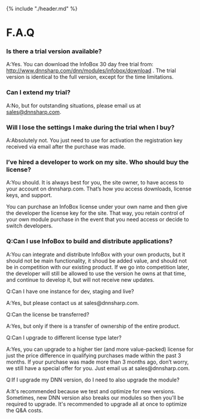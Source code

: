 {% include "./header.md" %}
# F.A.Q


### Is there a trial version available?
A:Yes. You can download the InfoBox 30 day free trial from: http://www.dnnsharp.com/dnn/modules/infobox/download . The trial version is identical to the full version, except for the time limitations.



### Can I extend my trial?
A:No, but for outstanding situations, please email us at sales@dnnsharp.com.


### Will I lose the settings I make during the trial when I buy?

A:Absolutely not. You just need to use for activation the registration key received via email after the purchase was made.


### I’ve hired a developer to work on my site. Who should buy the license?


<p>A:You should. It is always best for you, the site owner, to have access to your account on dnnsharp.com. That’s how you access downloads, license keys, and support.

You can purchase an InfoBox license under your own name and then give the developer the license key for the site. That way, you retain control of your own module purchase in the event that you need access or decide to switch developers.</p>


### Q:Can I use InfoBox to build and distribute applications?


<p>A:You can integrate and distribute InfoBox with your own products, but it should not be main functionality, it shoud be added value, and should not be in competition with our existing product. If we go into competition later, the developer will still be allowed to use the version he owns at that time, and continue to develop it, but will not receive new updates.</p>

Q:Can I have one instance for dev, staging and live?
<p>A:Yes, but please contact us at sales@dnnsharp.com.</p>

Q:Can the license be transferred?
<p>A:Yes, but only if there is a transfer of ownership of the entire product.</p>

Q:Can I upgrade to different license type later?
<p>A:Yes, you can upgrade to a higher tier (and more value-packed) license for just the price difference in qualifying purchases made within the past 3 months. If your purchase was made more than 3 months ago, don’t worry, we still have a special offer for you. Just email us at sales@dnnsharp.com.</p>

Q:If I upgrade my DNN version, do I need to also upgrade the module?
<p>A:It's recommended because we test and optimize for new versions. Sometimes, new DNN version also breaks our modules so then you'll be required to upgrade. It's recommended to upgrade all at once to optimize the Q&A costs.</p>

